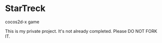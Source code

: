 StarTreck
=========

cocos2d-x game

This is my private project. It's not already completed. Please DO NOT FORK IT.
